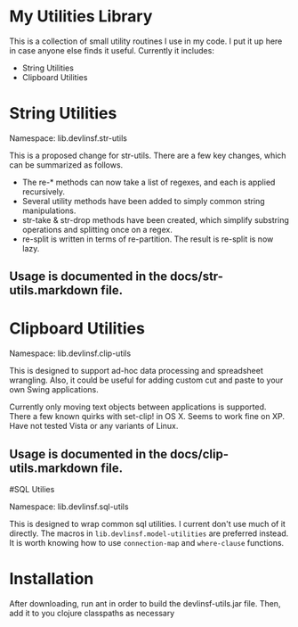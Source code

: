 # My Utilities Library 
This is a collection of small utility routines I use in my code.  I put it up here in case anyone else finds it useful. Currently it includes:

* String Utilities
* Clipboard Utilities

# String Utilities 

Namespace: lib.devlinsf.str-utils

This is a proposed change for str-utils.  There are a few key changes, which can be summarized as follows.

* The re-* methods can now take a list of regexes, and each is applied recursively.
* Several utility methods have been added to simply common string manipulations.
* str-take & str-drop methods have been created, which simplify substring operations and splitting once on a regex.
* re-split is written in terms of re-partition.  The result is re-split is now lazy.

## Usage is documented in the docs/str-utils.markdown file.

# Clipboard Utilities 

Namespace: lib.devlinsf.clip-utils

This is designed to support ad-hoc data processing and spreadsheet wrangling.  Also, it could be useful for adding custom cut and paste to your own Swing applications.

Currently only moving text objects between applications is supported.  There a few known quirks with set-clip! in OS X.  Seems to work fine on XP.  Have not tested Vista or any variants of Linux.

## Usage is documented in the docs/clip-utils.markdown file.

#SQL Utilies

Namespace: lib.devlinsf.sql-utils

This is designed to wrap common sql utilities.  I current don't use much of it directly.  The macros in `lib.devlinsf.model-utilities` are preferred instead.  It is worth
knowing how to use `connection-map` and `where-clause` functions.

# Installation

After downloading, run ant in order to build the devlinsf-utils.jar file.  Then, add it to you clojure classpaths as necessary
